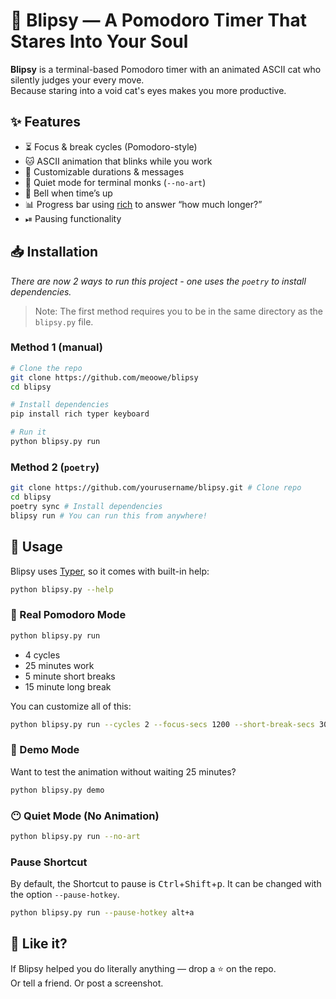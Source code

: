 # 🐾 Blipsy — A Pomodoro Timer That Stares Into Your Soul

**Blipsy** is a terminal-based Pomodoro timer with an animated ASCII cat who silently judges your every move.  
Because staring into a void cat's eyes makes you more productive.

## ✨ Features

- ⏳ Focus & break cycles (Pomodoro-style)
- 🐱 ASCII animation that blinks while you work
- 🎨 Customizable durations & messages
- 🧘 Quiet mode for terminal monks (`--no-art`)
- 🔔 Bell when time’s up
- 📊 Progress bar using [rich](https://github.com/Textualize/rich) to answer “how much longer?”
- ⏯ Pausing functionality

## 📥 Installation

_There are now 2 ways to run this project - one uses the `poetry` to install dependencies._
> Note: The first method requires you to be in the same directory as the `blipsy.py` file.
### Method 1 (manual)
```bash
# Clone the repo
git clone https://github.com/meoowe/blipsy
cd blipsy

# Install dependencies
pip install rich typer keyboard

# Run it
python blipsy.py run
```

### Method 2 (`poetry`)
```bash
git clone https://github.com/yourusername/blipsy.git # Clone repo
cd blipsy
poetry sync # Install dependencies
blipsy run # You can run this from anywhere!
```
## 🧪 Usage

Blipsy uses [Typer](https://typer.tiangolo.com), so it comes with built-in help:

```bash
python blipsy.py --help
```

### 🎯 Real Pomodoro Mode

```bash
python blipsy.py run
```

- 4 cycles
- 25 minutes work
- 5 minute short breaks
- 15 minute long break

You can customize all of this:

```bash
python blipsy.py run --cycles 2 --focus-secs 1200 --short-break-secs 300 --long-break-secs 900
```

### 🐾 Demo Mode

Want to test the animation without waiting 25 minutes?

```bash
python blipsy.py demo
```

### 😶 Quiet Mode (No Animation)

```bash
python blipsy.py run --no-art
```
### Pause Shortcut
By default, the Shortcut to pause is <kbd>Ctrl</kbd>+<kbd>Shift</kbd>+<kbd>p</kbd>.
It can be changed with the option `--pause-hotkey`.
```bash
python blipsy.py run --pause-hotkey alt+a
```

## 🌟 Like it?

If Blipsy helped you do literally anything — drop a ⭐ on the repo.  
Or tell a friend. Or post a screenshot.  
